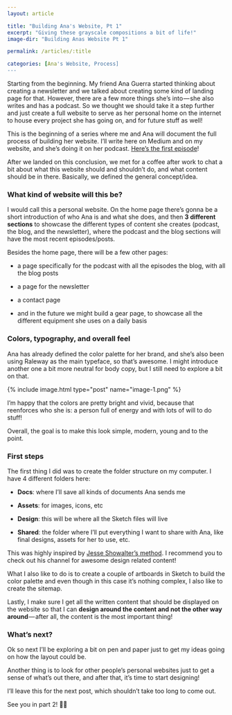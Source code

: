 ```yaml
---
layout: article

title: "Building Ana's Website, Pt 1"
excerpt: "Giving these grayscale compositions a bit of life!"
image-dir: "Building Anas Website Pt 1"

permalink: /articles/:title

categories: [Ana's Website, Process]
---
```



Starting from the beginning. My friend Ana Guerra started thinking about creating a newsletter and we talked about creating some kind of landing page for that. However, there are a few more things she’s into — she also writes and has a podcast. So we thought we should take it a step further and just create a full website to serve as her personal home on the internet to house every project she has going on, and for future stuff as well!

This is the beginning of a series where me and Ana will document the full process of building her website. I’ll write here on Medium and on my website, and she’s doing it on her podcast. [Here’s the first episode](https://anchor.fm/anarlguerra/episodes/Vasco-is-building-my-website-EP-1-e2hfas/a-a698fv)!

After we landed on this conclusion, we met for a coffee after work to chat a bit about what this website should and shouldn’t do, and what content should be in there. Basically, we defined the general concept/idea.


### What kind of website will this be?
I would call this a personal website. On the home page there’s gonna be a short introduction of who Ana is and what she does, and then **3 different sections** to showcase the different types of content she creates (podcast, the blog, and the newsletter), where the podcast and the blog sections will have the most recent episodes/posts.

Besides the home page, there will be a few other pages:

- a page specifically for the podcast with all the episodes
the blog, with all the blog posts

- a page for the newsletter

- a contact page

- and in the future we might build a gear page, to showcase all the different equipment she uses on a daily basis


### Colors, typography, and overall feel
Ana has already defined the color palette for her brand, and she’s also been using Raleway as the main typeface, so that’s awesome. I might introduce another one a bit more neutral for body copy, but I still need to explore a bit on that.

  {% include image.html type="post" name="image-1.png" %}

I’m happy that the colors are pretty bright and vivid, because that reenforces who she is: a person full of energy and with lots of will to do stuff!

Overall, the goal is to make this look simple, modern, young and to the point.


### First steps
The first thing I did was to create the folder structure on my computer. I have 4 different folders here:

- **Docs**: where I’ll save all kinds of documents Ana sends me

- **Assets**: for images, icons, etc

- **Design**: this will be where all the Sketch files will live

- **Shared**: the folder where I’ll put everything I want to share with Ana, like final designs, assets for her to use, etc.

This was highly inspired by [Jesse Showalter’s method](https://www.youtube.com/watch?v=TU_O9BOWyVE&ab_channel=JesseShowalter). I recommend you to check out his channel for awesome design related content!

What I also like to do is to create a couple of artboards in Sketch to build the color palette and even though in this case it’s nothing complex, I also like to create the sitemap.

Lastly, I make sure I get all the written content that should be displayed on the website so that I can **design around the content and not the other way around** — after all, the content is the most important thing!


### What’s next?
Ok so next I’ll be exploring a bit on pen and paper just to get my ideas going on how the layout could be.

Another thing is to look for other people’s personal websites just to get a sense of what’s out there, and after that, it’s time to start designing!

I’ll leave this for the next post, which shouldn’t take too long to come out.

See you in part 2! 👋🏼